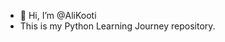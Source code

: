 - 👋 Hi, I’m @AliKooti
- This is my Python Learning Journey repository.

<!---
AliKooti/My-Python-learning-journey is a ✨ special ✨ repository because its `README.md` (this file) appears on your GitHub profile.
You can click the Preview link to take a look at your changes.
--->
